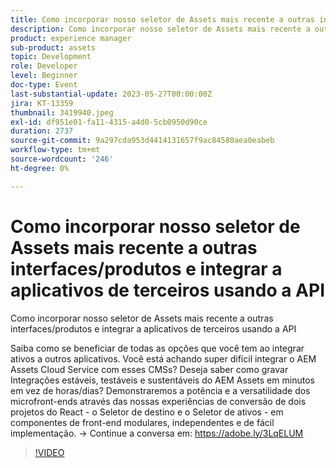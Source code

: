 ```yaml
---
title: Como incorporar nosso seletor de Assets mais recente a outras interfaces/produtos e integrar a aplicativos de terceiros usando a API
description: Como incorporar nosso seletor de Assets mais recente a outras interfaces/produtos e integrar a aplicativos de terceiros usando o APILsaiba como se beneficiar de todas as opções que você tem ao integrar ativos a outros aplicativos. Você está achando super difícil integrar o AEM Assets Cloud Service com esses CMSs? Deseja saber como gravar Integrações estáveis, testáveis e sustentáveis do AEM Assets em minutos em vez de horas/dias? Demonstraremos a potência e a versatilidade dos microfront-ends através das nossas experiências de conversão de dois projetos do React - o Seletor de destino e o Seletor de ativos - em componentes de front-end modulares, independentes e de fácil implementação.
product: experience manager
sub-product: assets
topic: Development
role: Developer
level: Beginner
doc-type: Event
last-substantial-update: 2023-05-27T00:00:00Z
jira: KT-13359
thumbnail: 3419940.jpeg
exl-id: df951e01-fa11-4315-a4d0-5cb0950d90ce
duration: 2737
source-git-commit: 9a297cda953d4414131657f9ac84580aea0eabeb
workflow-type: tm+mt
source-wordcount: '246'
ht-degree: 0%

---
```


# Como incorporar nosso seletor de Assets mais recente a outras interfaces/produtos e integrar a aplicativos de terceiros usando a API

Como incorporar nosso seletor de Assets mais recente a outras interfaces/produtos e integrar a aplicativos de terceiros usando a API

Saiba como se beneficiar de todas as opções que você tem ao integrar ativos a outros aplicativos. Você está achando super difícil integrar o AEM Assets Cloud Service com esses CMSs? Deseja saber como gravar Integrações estáveis, testáveis e sustentáveis do AEM Assets em minutos em vez de horas/dias? Demonstraremos a potência e a versatilidade dos microfront-ends através das nossas experiências de conversão de dois projetos do React - o Seletor de destino e o Seletor de ativos - em componentes de front-end modulares, independentes e de fácil implementação. → Continue a conversa em: https://adobe.ly/3LqELUM

>[!VIDEO](https://video.tv.adobe.com/v/3419940/?learn=on)
